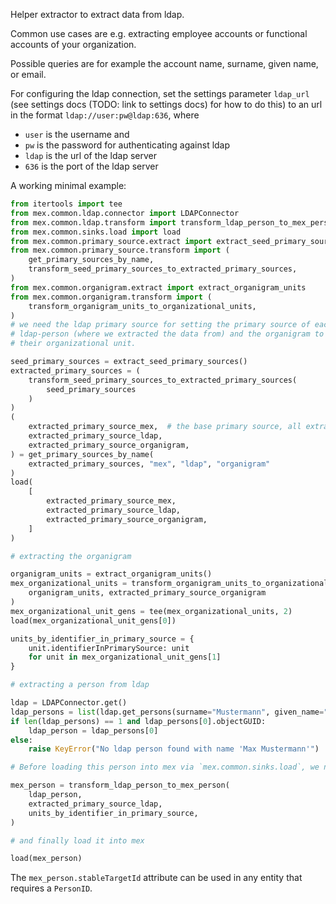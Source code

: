 Helper extractor to extract data from ldap. 

Common use cases are e.g. extracting employee accounts or functional accounts of your
organization.

Possible queries are for example the account name, surname, given name, or email. 

For configuring the ldap connection, set the settings parameter `ldap_url` (see settings 
docs (TODO: link to settings docs) for how to do this) to an url in the format 
`ldap://user:pw@ldap:636`, where

- `user` is the username and
- `pw` is the password for authenticating against ldap
- `ldap` is the url of the ldap server
- `636` is the port of the ldap server

A working minimal example:

```python
from itertools import tee
from mex.common.ldap.connector import LDAPConnector
from mex.common.ldap.transform import transform_ldap_person_to_mex_person
from mex.common.sinks.load import load
from mex.common.primary_source.extract import extract_seed_primary_sources
from mex.common.primary_source.transform import (
    get_primary_sources_by_name,
    transform_seed_primary_sources_to_extracted_primary_sources,
)
from mex.common.organigram.extract import extract_organigram_units
from mex.common.organigram.transform import (
    transform_organigram_units_to_organizational_units,
)
# we need the ldap primary source for setting the primary source of each extracted 
# ldap-person (where we extracted the data from) and the organigram to link persons to 
# their organizational unit.

seed_primary_sources = extract_seed_primary_sources()
extracted_primary_sources = (
    transform_seed_primary_sources_to_extracted_primary_sources(
        seed_primary_sources
    )
)
(
    extracted_primary_source_mex,  # the base primary source, all extracted primary sources have this as their primarySource
    extracted_primary_source_ldap,
    extracted_primary_source_organigram,
) = get_primary_sources_by_name(
    extracted_primary_sources, "mex", "ldap", "organigram"
)
load(
    [
        extracted_primary_source_mex,
        extracted_primary_source_ldap,
        extracted_primary_source_organigram,
    ]
)

# extracting the organigram

organigram_units = extract_organigram_units()
mex_organizational_units = transform_organigram_units_to_organizational_units(
    organigram_units, extracted_primary_source_organigram
)
mex_organizational_unit_gens = tee(mex_organizational_units, 2)
load(mex_organizational_unit_gens[0])

units_by_identifier_in_primary_source = {
    unit.identifierInPrimarySource: unit
    for unit in mex_organizational_unit_gens[1]
}

# extracting a person from ldap

ldap = LDAPConnector.get()
ldap_persons = list(ldap.get_persons(surname="Mustermann", given_name="Max"))
if len(ldap_persons) == 1 and ldap_persons[0].objectGUID:
    ldap_person = ldap_persons[0]
else:
    raise KeyError("No ldap person found with name 'Max Mustermann'")

# Before loading this person into mex via `mex.common.sinks.load`, we need to transform it into a MEx Person:

mex_person = transform_ldap_person_to_mex_person(
    ldap_person, 
    extracted_primary_source_ldap,
    units_by_identifier_in_primary_source,
)

# and finally load it into mex

load(mex_person)
```

The `mex_person.stableTargetId` attribute can be used in any entity that requires a 
`PersonID`.
